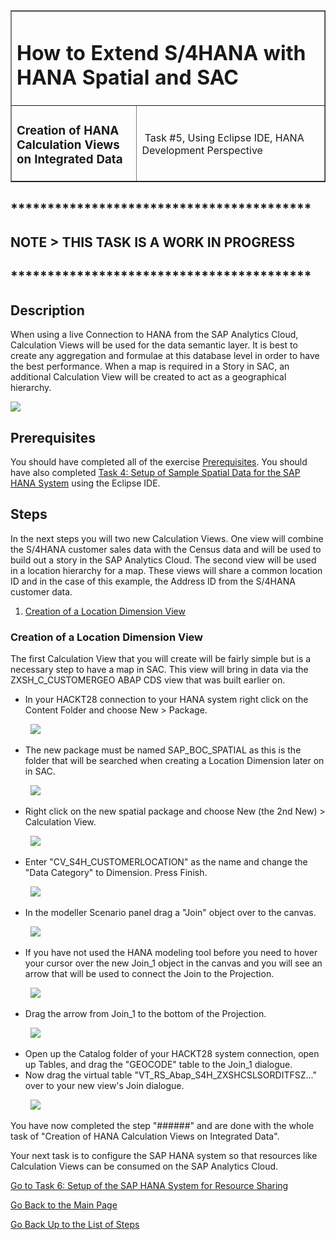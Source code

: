 <table width=100% border=>
<tr><td colspan=2><h1>How to Extend S/4HANA with HANA Spatial and SAC</h1></td></tr>
<tr><td><h3>Creation of HANA Calculation Views on Integrated Data</h3></td><td width=60%></br>&nbsp;Task #5, Using Eclipse IDE, HANA Development Perspective</p></td></tr>
</table>

## *****************************************

## NOTE > THIS TASK IS A WORK IN PROGRESS

## *****************************************

## Description

When using a live Connection to HANA from the SAP Analytics Cloud, Calculation Views will be used for the data semantic layer. It is best to create any aggregation and formulae at this database level in order to have the best performance. When a map is required in a Story in SAC, an additional Calculation View will be created to act as a geographical hierarchy. 

<img src="../images/######.jpg">

## Prerequisites

You should have completed all of the exercise [Prerequisites](../exercises/preReqs.md). You should have also completed [Task 4: Setup of Sample Spatial Data for the SAP HANA System](hdbData.md) using the Eclipse IDE.

## Steps

In the next steps you will two new Calculation Views. One view will combine the S/4HANA customer sales data with the Census data and will be used to build out a story in the SAP Analytics Cloud. The second view will be used in a location hierarchy for a map. These views will share a common location ID and in the case of this example, the Address ID from the S/4HANA customer data.

1. [Creation of a Location Dimension View](#cvLocDim)


### <a name="cvLocDim"></a> Creation of a Location Dimension View

The first Calculation View that you will create will be fairly simple but is a necessary step to have a map in SAC. This view will bring in data via the ZXSH_C_CUSTOMERGEO ABAP CDS view that was built earlier on.

* In your HACKT28 connection to your HANA system right click on the Content Folder and choose New > Package.

&nbsp;&nbsp;&nbsp;&nbsp;&nbsp;&nbsp;&nbsp;&nbsp;<img src="../images/calcview01.jpg">

* The new package must be named SAP_BOC_SPATIAL as this is the folder that will be searched when creating a Location Dimension later on in SAC.

&nbsp;&nbsp;&nbsp;&nbsp;&nbsp;&nbsp;&nbsp;&nbsp;<img src="../images/calcview02.jpg">

* Right click on the new spatial package and choose New (the 2nd New) > Calculation View.

&nbsp;&nbsp;&nbsp;&nbsp;&nbsp;&nbsp;&nbsp;&nbsp;<img src="../images/calcview03.jpg">

* Enter "CV_S4H_CUSTOMERLOCATION" as the name and change the "Data Category" to Dimension. Press Finish.

&nbsp;&nbsp;&nbsp;&nbsp;&nbsp;&nbsp;&nbsp;&nbsp;<img src="../images/calcview04.jpg">

* In the modeller Scenario panel drag a "Join" object over to the canvas.

&nbsp;&nbsp;&nbsp;&nbsp;&nbsp;&nbsp;&nbsp;&nbsp;<img src="../images/calcview05.jpg">

* If you have not used the HANA modeling tool before you need to hover your cursor over the new Join_1 object in the canvas and you will see an arrow that will be used to connect the Join to the Projection.

&nbsp;&nbsp;&nbsp;&nbsp;&nbsp;&nbsp;&nbsp;&nbsp;<img src="../images/calcview06b.jpg">

* Drag the arrow from  Join_1 to the bottom of the Projection.

&nbsp;&nbsp;&nbsp;&nbsp;&nbsp;&nbsp;&nbsp;&nbsp;<img src="../images/calcview07.jpg">

* Open up the Catalog folder of your HACKT28 system connection, open up Tables, and drag the "GEOCODE" table to the Join_1 dialogue.
* Now drag the virtual table "VT_RS_Abap_S4H_ZXSHCSLSORDITFSZ..." over to your new view's Join dialogue.

&nbsp;&nbsp;&nbsp;&nbsp;&nbsp;&nbsp;&nbsp;&nbsp;<img src="../images/calcview08.jpg">



You have now completed the step "######" and are done with the whole task of "Creation of HANA Calculation Views on Integrated Data".

Your next task is to configure the SAP HANA system so that resources like Calculation Views can be consumed on the SAP Analytics Cloud. 

[Go to Task 6: Setup of the SAP HANA System for Resource Sharing](hdbCORS.md)

[Go Back to the Main Page](../demoHowTo.md)

[Go Back Up to the List of Steps](#steps)
